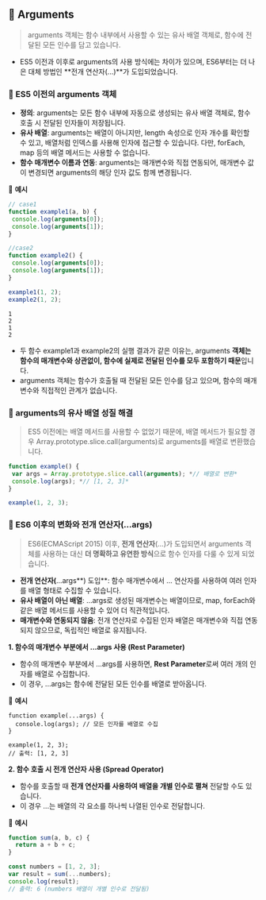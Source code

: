 ## 📍 Arguments

> arguments 객체는 함수 내부에서 사용할 수 있는 유사 배열 객체로, 함수에 전달된 모든 인수를 담고 있습니다.

- ES5 이전과 이후로 arguments의 사용 방식에는 차이가 있으며, ES6부터는 더 나은 대체 방법인 **전개 연산자(...)**가 도입되었습니다.



### 📌 ES5 이전의 arguments 객체

- **정의**: arguments는 모든 함수 내부에 자동으로 생성되는 유사 배열 객체로, 함수 호출 시 전달된 인자들이 저장됩니다.
- **유사 배열**: arguments는 배열이 아니지만, length 속성으로 인자 개수를 확인할 수 있고, 배열처럼 인덱스를 사용해 인자에 접근할 수 있습니다. 다만, forEach, map 등의 배열 메서드는 사용할 수 없습니다.
- **함수 매개변수 이름과 연동**: arguments는 매개변수와 직접 연동되어, 매개변수 값이 변경되면 arguments의 해당 인자 값도 함께 변경됩니다.



🌈 **예시**

```js
// case1
function example1(a, b) {
 console.log(arguments[0]); 
 console.log(arguments[1]); 
}

//case2
function example2() {
 console.log(arguments[0]); 
 console.log(arguments[1]); 
}

example1(1, 2);
example2(1, 2);
```

```
1
2
1
2
```

- 두 함수 example1과 example2의 실행 결과가 같은 이유는, arguments **객체는 함수의 매개변수와 상관없이, 함수에 실제로 전달된 인수를 모두 포함하기 때문**입니다.
- arguments 객체는 함수가 호출될 때 전달된 모든 인수를 담고 있으며, 함수의 매개변수와 직접적인 관계가 없습니다.



### 📌 arguments의 유사 배열 성질 해결

> ES5 이전에는 배열 메서드를 사용할 수 없었기 때문에, 배열 메서드가 필요할 경우 Array.prototype.slice.call(arguments)로 arguments를 배열로 변환했습니다.

```js
function example() {
 var args = Array.prototype.slice.call(arguments); *// 배열로 변환*
 console.log(args); *// [1, 2, 3]*
}

example(1, 2, 3);
```



### 📌 ES6 이후의 변화와 전개 연산자(...args)

> ES6(ECMAScript 2015) 이후, **전개 연산자**(...)가 도입되면서 arguments 객체를 사용하는 대신 **더 명확하고 유연한 방식**으로 함수 인자를 다룰 수 있게 되었습니다.

- **전개 연산자(**...args**) 도입**: 함수 매개변수에서 ... 연산자를 사용하여 여러 인자를 배열 형태로 수집할 수 있습니다.
- **유사 배열이 아닌 배열**: ...args로 생성된 매개변수는 배열이므로, map, forEach와 같은 배열 메서드를 사용할 수 있어 더 직관적입니다.
- **매개변수와 연동되지 않음**: 전개 연산자로 수집된 인자 배열은 매개변수와 직접 연동되지 않으므로, 독립적인 배열로 유지됩니다.



**1. 함수의 매개변수 부분에서 ...args 사용 (Rest Parameter)**

- 함수의 매개변수 부분에서 ...args를 사용하면, **Rest Parameter**로써 여러 개의 인자를 배열로 수집합니다.
- 이 경우, ...args는 함수에 전달된 모든 인수를 배열로 받아옵니다.

🌈 **예시**

```jS
function example(...args) {
  console.log(args); // 모든 인자를 배열로 수집
}

example(1, 2, 3); 
// 출력: [1, 2, 3]
```

**2. 함수 호출 시 전개 연산자 사용 (Spread Operator)**

- 함수를 호출할 때 **전개 연산자를 사용하여 배열을 개별 인수로 펼쳐** 전달할 수도 있습니다.
- 이 경우 ...는 배열의 각 요소를 하나씩 나열된 인수로 전달합니다.

🌈 **예시**

```js
function sum(a, b, c) {
  return a + b + c;
}

const numbers = [1, 2, 3];
var result = sum(...numbers);
console.log(result);
// 출력: 6 (numbers 배열이 개별 인수로 전달됨)
```


